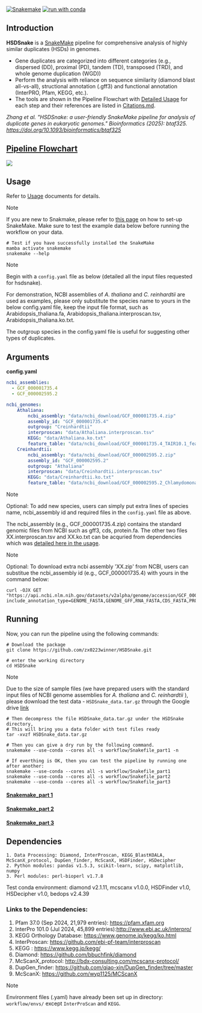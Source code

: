 [![Snakemake](https://img.shields.io/badge/snakemake-≥5.7.0-brightgreen.svg)](https://snakemake.readthedocs.io)
[![run with conda ](http://img.shields.io/badge/run%20with-conda%20-3EB049?labelColor=000000&logo=anaconda)](https://docs.conda.io/en/latest/)

## Introduction

**HSDSnake** is a [SnakeMake](https://snakemake.readthedocs.io) pipeline for comprehensive analysis of highly similar duplicates (HSDs) in genomes.

- Gene duplicates are categorized into different categories (e.g., dispersed (DD), proximal (PD), tandem (TD), transposed (TRD), and whole genome duplication (WGD))
- Perform the analysis with reliance on sequence similarity (diamond blast all-vs-all), structional annotation (.gff3) and functional annotation (InterPRO, Pfam, KEGG, etc.).
- The tools are shown in the Pipeline Flowchart with [Detailed Usage](./docs/Usage.md) for each step and their references are listed in [Citations.md](/docs/Citations.md).

*Zhang et al. "HSDSnake: a user-friendly SnakeMake pipeline for analysis of duplicate genes in eukaryotic genomes." Bioinformatics (2025): btaf325. https://doi.org/10.1093/bioinformatics/btaf325*

## [Pipeline Flowchart](resources/pipeline.md)
![](resources/HSDSnake_workflow.png)

## Usage

Refer to [Usage](./docs/Usage.md) documents for details.

> [!NOTE]
> If you are new to Snakmake, please refer to [this page](https://snakemake.readthedocs.io/en/stable/getting_started/installation.html) on how to set-up SnakeMake. Make sure to test the example data below before running the workflow on your data.

```
# Test if you have successfully installed the SnakeMake
mamba activate snakemake
snakemake --help
```

> [!NOTE]
> Begin with a `config.yaml` file as below (detailed all the input files requested for hsdsnake).
> 
> For demonstration, NCBI assemblies of *A. thaliana* and *C. reinhardtii* are used as examples, please only substitute the species name to yours in the below config.yaml file, keep the input file format, such as Arabidopsis_thaliana.fa, Arabidopsis_thaliana.interproscan.tsv, Arabidopsis_thaliana.ko.txt.
>
> The outgroup species in the config.yaml file is useful for suggesting other types of duplicates.

## Arguments
**config.yaml**
```config.yaml
ncbi_assemblies:
  - GCF_000001735.4
  - GCF_000002595.2

ncbi_genomes:
    Athaliana:
        ncbi_assembly: "data/ncbi_download/GCF_000001735.4.zip"
        assembly_id: "GCF_000001735.4"      
        outgroup: "Creinhardtii"
        interproscan: "data/Athaliana.interproscan.tsv"
        KEGG: "data/Athaliana.ko.txt"
        feature_table: "data/ncbi_download/GCF_000001735.4_TAIR10.1_feature_table.txt.gz"
    Creinhardtii:
        ncbi_assembly: "data/ncbi_download/GCF_000002595.2.zip"
        assembly_id: "GCF_000002595.2"
        outgroup: "Athaliana"
        interproscan: "data/Creinhardtii.interproscan.tsv"
        KEGG: "data/Creinhardtii.ko.txt"
        feature_table: "data/ncbi_download/GCF_000002595.2_Chlamydomonas_reinhardtii_v5.5_feature_table.txt.gz"
```

> [!NOTE]
> Optional: To add new species, users can simply put extra lines of species name, ncbi_assembly id and required files in the `config.yaml` file as above.
>
> The ncbi_assembly (e.g., GCF_000001735.4.zip) contains the standard genomic files from NCBI such as gff3, cds, protein.fa. The other two files XX.interproscan.tsv and XX.ko.txt can be acquried from dependencies which was [detailed here in the usage](./docs/Usage.md).

> [!NOTE]
> Optional: To download extra ncbi assembly 'XX.zip' from NCBI, users can substitue the ncbi_assembly id (e.g., GCF_000001735.4) with yours in the command below:

```
curl -OJX GET "https://api.ncbi.nlm.nih.gov/datasets/v2alpha/genome/accession/GCF_000001735.4/download?include_annotation_type=GENOME_FASTA,GENOME_GFF,RNA_FASTA,CDS_FASTA,PROT_FASTA,SEQUENCE_REPORT&filename=GCF_000001735.4.zip"

```
## Running

Now, you can run the pipeline using the following commands:

```
# Download the package
git clone https://github.com/zx0223winner/HSDSnake.git

# enter the working directory
cd HSDSnake
```
> [!NOTE]
>Due to the size of sample files (we have prepared users with the standard input files of NCBI genome assemblies for *A. thaliana* and *C. reinhardtii* ), please download the test data - `HSDSnake_data.tar.gz` through the Google drive [link](https://drive.google.com/file/d/12vn4PqowWs2ug9WWiUNkDI-vzYOUhEgt/view?usp=sharing)

```
# Then decompress the file HSDSnake_data.tar.gz under the HSDSnake directory,
# This will bring you a data folder with test files ready 
tar -xvzf HSDSnake_data.tar.gz

# Then you can give a dry run by the following command.
snakemake --use-conda --cores all -s workflow/Snakefile_part1 -n

# If everthing is OK, then you can test the pipeline by running one after another:
snakemake --use-conda --cores all -s workflow/Snakefile_part1
snakemake --use-conda --cores all -s workflow/Snakefile_part2
snakemake --use-conda --cores all -s workflow/Snakefile_part3
```
#### [Snakemake_part 1](resources/snakemake_part1.png)
#### [Snakemake_part 2](resources/snakemake_part2.png)
#### [Snakemake_part 3](resources/snakemake_part3.png)

## Dependencies

    1. Data Processing: Diamond, InterProscan, KEGG_BlastKOALA, McScanX_protocol, DupGen_finder, McScanX, HSDFinder, HSDecipher
    2. Python modules: pandas v1.5.3, scikit-learn, scipy, matplotlib, numpy
    3. Perl modules: perl-bioperl v1.7.8

Test conda environment: diamond v2.1.11, mcscanx v1.0.0, HSDFinder v1.0, HSDecipher v1.0, bedops v2.4.39

### Links to the Dependencies:
 
 1. Pfam 37.0 (Sep 2024, 21,979 entries): https://pfam.xfam.org
 2. InterPro 101.0 (Jul 2024, 45,899 entries):http://www.ebi.ac.uk/interpro/
 3. KEGG Orthology Database: https://www.genome.jp/kegg/ko.html
 4. InterProscan: https://github.com/ebi-pf-team/interproscan
 5. KEGG : https://www.kegg.jp/kegg/
 6. Diamond: https://github.com/bbuchfink/diamond
 7. McScanX_protocol: http://bdx-consulting.com/mcscanx-protocol/
 8. DupGen_finder: https://github.com/qiao-xin/DupGen_finder/tree/master
 9. McScanX: https://github.com/wyp1125/MCScanX

> [!NOTE]
> Environment files (.yaml) have already been set up in directory: `workflow/envs/` except `InterProScan` and `KEGG`.

